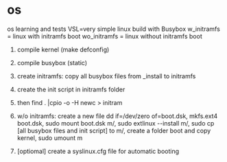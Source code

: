 # os
os learning and tests
VSL=very simple linux build with Busybox
w_initramfs = linux with initramfs boot
wo_initramfs = linux without initramfs boot
1. compile kernel (make defconfig)
2. compile busybox (static)
3. create initramfs: copy all busybox files from _install to initramfs
4. create the init script in initramfs folder
5. then find . |cpio -o -H newc > initram

6. w/o initramfs: create a new file dd if=/dev/zero of=boot.dsk, mkfs.ext4 boot.dsk, sudo mount boot.dsk m/, sudo extlinux --install m/, sudo cp [all busybox files and init script] to m/, create a folder boot and copy kernel, sudo umount m
7. [optiomal] create a syslinux.cfg file for automatic booting
